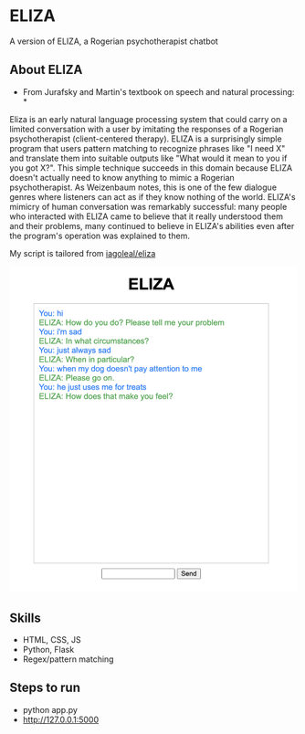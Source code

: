 # ELIZA
A version of ELIZA, a Rogerian psychotherapist chatbot

## About ELIZA

* From Jurafsky and Martin's textbook on speech and natural processing: *

Eliza is an early natural language processing system that could carry on a limited conversation with a user by imitating the responses of a Rogerian psychotherapist (client-centered therapy). ELIZA is a surprisingly simple program that users pattern matching to recognize phrases like "I need X" and translate them into suitable outputs like "What would it mean to you if you got X?". This simple technique succeeds in this domain because ELIZA doesn't actually need to know anything to mimic a Rogerian psychotherapist. As Weizenbaum notes, this is one of the few dialogue genres where listeners can act as if they know nothing of the world. ELIZA's mimicry of human conversation was remarkably successful: many people who interacted with ELIZA came to believe that it really understood them and their problems, many continued to believe in ELIZA's abilities even after the program's operation was explained to them.

My script is tailored from [iagoleal/eliza](https://github.com/iagoleal/eliza/blob/master/scripts/doctor.json#L114)

![Example conversation](example1.png)

## Skills

- HTML, CSS, JS
- Python, Flask
- Regex/pattern matching

## Steps to run

- python app.py
- http://127.0.0.1:5000